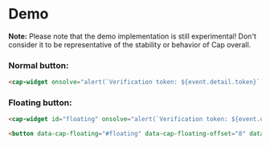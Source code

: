 # Demo

**Note:** Please note that the demo implementation is still experimental! Don't consider it to be representative of the stability or behavior of Cap overall.

### Normal button:

<Demo />

```html
<cap-widget onsolve="alert(`Verification token: ${event.detail.token}`)"></cap-widget>
```

### Floating button:

<Demo-floating />

```html
<cap-widget id="floating" onsolve="alert(`Verification token: ${event.detail.token}`)"></cap-widget>

<button data-cap-floating="#floating" data-cap-floating-offset="8" data-cap-floating-position="bottom" class="demo-button">Trigger Floating</button>
```